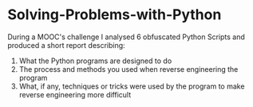 # Solving-Problems-with-Python
During a MOOC's challenge I analysed 6 obfuscated Python Scripts and produced a short report describing:
1. What the Python programs are designed to do
2. The process and methods you used when reverse engineering the program
3. What, if any, techniques or tricks were used by the program to make reverse engineering more difficult

